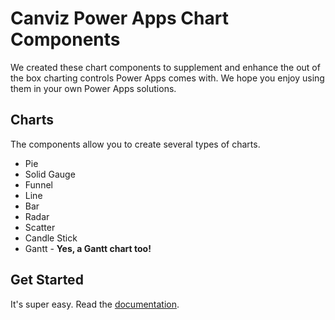 # Canviz Power Apps Chart Components

We created these chart components to supplement and enhance the out of the box charting controls Power Apps comes with.  We hope you enjoy using them in your own Power Apps solutions.

## Charts

The components allow you to create several types of charts.

- Pie
- Solid Gauge
- Funnel
- Line
- Bar
- Radar
- Scatter
- Candle Stick
- Gantt - **Yes, a Gantt chart too!**

## Get Started

It's super easy.  Read the [documentation](https://ogcanviz.github.io/ChartComponents/#/).
